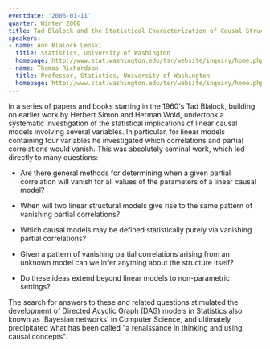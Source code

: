 ```yaml
---
eventdate: '2006-01-11'
quarter: Winter 2006
title: Tad Blalock and the Statistical Characterization of Causal Structures
speakers:
- name: Ann Blalock Lenski
  title: Statistics, University of Washington
  homepage: http://www.stat.washington.edu/tsr/website/inquiry/home.php
- name: Thomas Richardson
  title: Professor, Statistics, University of Washington
  homepage: http://www.stat.washington.edu/tsr/website/inquiry/home.php
---
```

In a series of papers and books starting in the 1960's Tad Blalock, building on earlier work by Herbert Simon and Herman Wold, undertook a systematic investigation of the statistical implications of linear causal models involving several variables. In particular, for linear models containing four variables he investigated which correlations and partial correlations would vanish. This was absolutely seminal work, which led directly to many questions: 

* Are there general methods for determining when a given partial correlation will vanish for all values of the parameters of a linear causal model? 

* When will two linear structural models give rise to the same pattern of vanishing partial correlations? 

* Which causal models may be defined statistically purely via vanishing partial correlations? 

* Given a pattern of vanishing partial correlations arising from an unknown model can we infer anything about the structure itself? 

* Do these ideas extend beyond linear models to non-parametric settings? 

The search for answers to these and related questions stimulated the development of Directed Acyclic Graph (DAG) models in Statistics also known as 'Bayesian networks' in Computer Science, and ultimately precipitated what has been called &quot;a renaissance in thinking and using causal concepts&quot;.